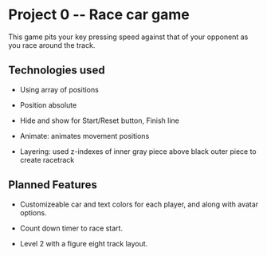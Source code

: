 # Project 0 -- Race car game

This game pits your key pressing speed against that of your opponent as you race around the track.


## Technologies used


* Using array of positions

* Position absolute

* Hide and show for Start/Reset button, Finish line

* Animate: animates movement positions

* Layering: used z-indexes of inner gray piece above black outer piece to create racetrack

## Planned Features
* Customizeable car and text colors for each player, and along with avatar options.

* Count down timer to race start.

* Level 2 with a figure eight track layout.


